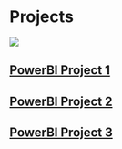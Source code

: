 # Projects

<image src="/PowerBI/resources/PowerBI2.gif"/>

## [PowerBI Project 1](PowerBI_Project1/README.md)
## [PowerBI Project 2](PowerBI_Project2/README.md)

## [PowerBI Project 3](PowerBI_Project3/README.md)